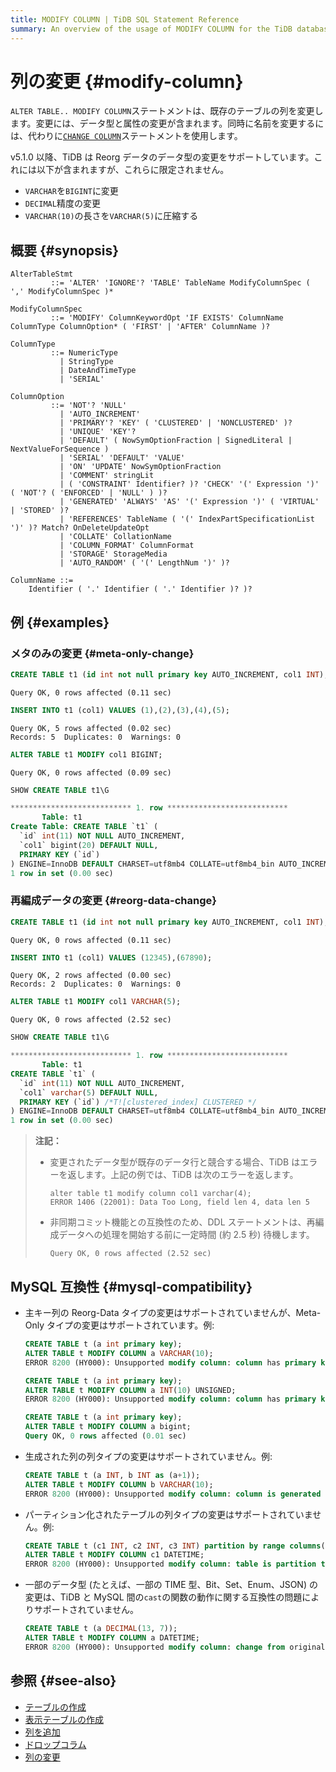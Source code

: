 ```yaml
---
title: MODIFY COLUMN | TiDB SQL Statement Reference
summary: An overview of the usage of MODIFY COLUMN for the TiDB database.
---
```


# 列の変更 {#modify-column}

`ALTER TABLE.. MODIFY COLUMN`ステートメントは、既存のテーブルの列を変更します。変更には、データ型と属性の変更が含まれます。同時に名前を変更するには、代わりに[`CHANGE COLUMN`](/sql-statements/sql-statement-change-column.md)ステートメントを使用します。

v5.1.0 以降、TiDB は Reorg データのデータ型の変更をサポートしています。これには以下が含まれますが、これらに限定されません。

-   `VARCHAR`を`BIGINT`に変更
-   `DECIMAL`精度の変更
-   `VARCHAR(10)`の長さを`VARCHAR(5)`に圧縮する

## 概要 {#synopsis}

```ebnf+diagram
AlterTableStmt
         ::= 'ALTER' 'IGNORE'? 'TABLE' TableName ModifyColumnSpec ( ',' ModifyColumnSpec )*

ModifyColumnSpec
         ::= 'MODIFY' ColumnKeywordOpt 'IF EXISTS' ColumnName ColumnType ColumnOption* ( 'FIRST' | 'AFTER' ColumnName )?

ColumnType
         ::= NumericType
           | StringType
           | DateAndTimeType
           | 'SERIAL'

ColumnOption
         ::= 'NOT'? 'NULL'
           | 'AUTO_INCREMENT'
           | 'PRIMARY'? 'KEY' ( 'CLUSTERED' | 'NONCLUSTERED' )?
           | 'UNIQUE' 'KEY'?
           | 'DEFAULT' ( NowSymOptionFraction | SignedLiteral | NextValueForSequence )
           | 'SERIAL' 'DEFAULT' 'VALUE'
           | 'ON' 'UPDATE' NowSymOptionFraction
           | 'COMMENT' stringLit
           | ( 'CONSTRAINT' Identifier? )? 'CHECK' '(' Expression ')' ( 'NOT'? ( 'ENFORCED' | 'NULL' ) )?
           | 'GENERATED' 'ALWAYS' 'AS' '(' Expression ')' ( 'VIRTUAL' | 'STORED' )?
           | 'REFERENCES' TableName ( '(' IndexPartSpecificationList ')' )? Match? OnDeleteUpdateOpt
           | 'COLLATE' CollationName
           | 'COLUMN_FORMAT' ColumnFormat
           | 'STORAGE' StorageMedia
           | 'AUTO_RANDOM' ( '(' LengthNum ')' )?

ColumnName ::=
    Identifier ( '.' Identifier ( '.' Identifier )? )?
```

## 例 {#examples}

### メタのみの変更 {#meta-only-change}

```sql
CREATE TABLE t1 (id int not null primary key AUTO_INCREMENT, col1 INT);
```

    Query OK, 0 rows affected (0.11 sec)

```sql
INSERT INTO t1 (col1) VALUES (1),(2),(3),(4),(5);
```

    Query OK, 5 rows affected (0.02 sec)
    Records: 5  Duplicates: 0  Warnings: 0

```sql
ALTER TABLE t1 MODIFY col1 BIGINT;
```

    Query OK, 0 rows affected (0.09 sec)

```sql
SHOW CREATE TABLE t1\G
```

```sql
*************************** 1. row ***************************
       Table: t1
Create Table: CREATE TABLE `t1` (
  `id` int(11) NOT NULL AUTO_INCREMENT,
  `col1` bigint(20) DEFAULT NULL,
  PRIMARY KEY (`id`)
) ENGINE=InnoDB DEFAULT CHARSET=utf8mb4 COLLATE=utf8mb4_bin AUTO_INCREMENT=30001
1 row in set (0.00 sec)
```

### 再編成データの変更 {#reorg-data-change}

```sql
CREATE TABLE t1 (id int not null primary key AUTO_INCREMENT, col1 INT);
```

    Query OK, 0 rows affected (0.11 sec)

```sql
INSERT INTO t1 (col1) VALUES (12345),(67890);
```

    Query OK, 2 rows affected (0.00 sec)
    Records: 2  Duplicates: 0  Warnings: 0

```sql
ALTER TABLE t1 MODIFY col1 VARCHAR(5);
```

    Query OK, 0 rows affected (2.52 sec)

```sql
SHOW CREATE TABLE t1\G
```

```sql
*************************** 1. row ***************************
       Table: t1
CREATE TABLE `t1` (
  `id` int(11) NOT NULL AUTO_INCREMENT,
  `col1` varchar(5) DEFAULT NULL,
  PRIMARY KEY (`id`) /*T![clustered_index] CLUSTERED */
) ENGINE=InnoDB DEFAULT CHARSET=utf8mb4 COLLATE=utf8mb4_bin AUTO_INCREMENT=30001
1 row in set (0.00 sec)
```

> **注記：**
>
> -   変更されたデータ型が既存のデータ行と競合する場合、TiDB はエラーを返します。上記の例では、TiDB は次のエラーを返します。
>
>         alter table t1 modify column col1 varchar(4);
>         ERROR 1406 (22001): Data Too Long, field len 4, data len 5
>
> -   非同期コミット機能との互換性のため、DDL ステートメントは、再編成データへの処理を開始する前に一定時間 (約 2.5 秒) 待機します。
>
>         Query OK, 0 rows affected (2.52 sec)

## MySQL 互換性 {#mysql-compatibility}

-   主キー列の Reorg-Data タイプの変更はサポートされていませんが、Meta-Only タイプの変更はサポートされています。例:

    ```sql
    CREATE TABLE t (a int primary key);
    ALTER TABLE t MODIFY COLUMN a VARCHAR(10);
    ERROR 8200 (HY000): Unsupported modify column: column has primary key flag
    ```

    ```sql
    CREATE TABLE t (a int primary key);
    ALTER TABLE t MODIFY COLUMN a INT(10) UNSIGNED;
    ERROR 8200 (HY000): Unsupported modify column: column has primary key flag
    ```

    ```sql
    CREATE TABLE t (a int primary key);
    ALTER TABLE t MODIFY COLUMN a bigint;
    Query OK, 0 rows affected (0.01 sec)
    ```

-   生成された列の列タイプの変更はサポートされていません。例:

    ```sql
    CREATE TABLE t (a INT, b INT as (a+1));
    ALTER TABLE t MODIFY COLUMN b VARCHAR(10);
    ERROR 8200 (HY000): Unsupported modify column: column is generated
    ```

-   パーティション化されたテーブルの列タイプの変更はサポートされていません。例:

    ```sql
    CREATE TABLE t (c1 INT, c2 INT, c3 INT) partition by range columns(c1) ( partition p0 values less than (10), partition p1 values less than (maxvalue));
    ALTER TABLE t MODIFY COLUMN c1 DATETIME;
    ERROR 8200 (HY000): Unsupported modify column: table is partition table
    ```

-   一部のデータ型 (たとえば、一部の TIME 型、Bit、Set、Enum、JSON) の変更は、TiDB と MySQL 間の`cast`の関数の動作に関する互換性の問題によりサポートされていません。

    ```sql
    CREATE TABLE t (a DECIMAL(13, 7));
    ALTER TABLE t MODIFY COLUMN a DATETIME;
    ERROR 8200 (HY000): Unsupported modify column: change from original type decimal(13,7) to datetime is currently unsupported yet
    ```

## 参照 {#see-also}

-   [テーブルの作成](/sql-statements/sql-statement-create-table.md)
-   [表示テーブルの作成](/sql-statements/sql-statement-show-create-table.md)
-   [列を追加](/sql-statements/sql-statement-add-column.md)
-   [ドロップコラム](/sql-statements/sql-statement-drop-column.md)
-   [列の変更](/sql-statements/sql-statement-change-column.md)
